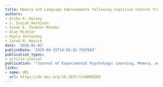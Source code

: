 ```yaml
---
title: Memory and Language Improvements following Cognitive Control Training
authors:
- Erika K. Hussey
- J. Isaiah Harbison
- Susan E. Teubner-Rhodes
- Alan Mishler
- Kayla Velnoskey
- Jared M. Novick
date: '2016-01-01'
publishDate: '2025-04-15T14:56:16.756768Z'
publication_types:
- article-journal
publication: '*Journal of Experimental Psychology: Learning, Memory, and Cognition*'
links:
- name: URL
  url: https://dx.doi.org/10.1037/xlm0000283
---
```

